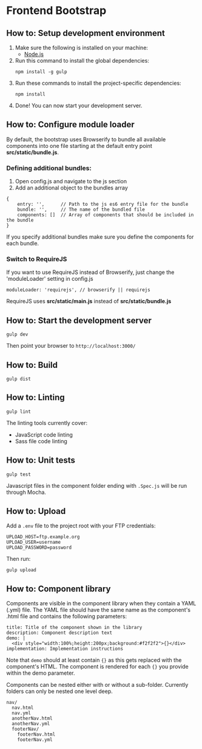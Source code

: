 # Frontend Bootstrap

## How to: Setup development environment
1. Make sure the following is installed on your machine:
    - [Node.js](http://nodejs.org/)
2. Run this command to install the global dependencies:
    ```
    npm install -g gulp
    ```
3. Run these commands to install the project-specific dependencies:
    ```
    npm install
    ```
4. Done! You can now start your development server.

## How to: Configure module loader
By default, the bootstrap uses Browserify to bundle all available components into one file starting at the default entry point **src/static/bundle.js**.

### Defining additional bundles:
1. Open config.js and navigate to the js section
2. Add an additional object to the bundles array
```
{
    entry: '',      // Path to the js es6 entry file for the bundle
    bundle: '',     // The name of the bundled file
    components: []  // Array of components that should be included in the bundle
}
```
If you specify additional bundles make sure you define the components for each bundle.

### Switch to RequireJS
If you want to use RequireJS instead of Browserify, just change the 'moduleLoader' setting in config.js
```
moduleLoader: 'requirejs', // browserify || requirejs
```
RequireJS uses **src/static/main.js** instead of **src/static/bundle.js**

## How to: Start the development server
```
gulp dev
```
Then point your browser to `http://localhost:3000/`

## How to: Build
```
gulp dist
```

## How to: Linting
```
gulp lint
```
The linting tools currently cover:
- JavaScript code linting
- Sass file code linting


## How to: Unit tests
```
gulp test
```
Javascript files in the component folder ending with `.Spec.js` will be run through Mocha.

## How to: Upload
Add a `.env` file to the project root with your FTP credentials:
```
UPLOAD_HOST=ftp.example.org
UPLOAD_USER=username
UPLOAD_PASSWORD=password
```
Then run:
```
gulp upload
```

## How to: Component library
Components are visible in the component library when they contain a YAML (.yml) file.
The YAML file should have the same name as the component's .html file and contains the following parameters:
```
title: Title of the component shown in the library
description: Component description text
demo: |
  <div style="width:100%;height:200px;background:#f2f2f2">{}</div>
implementation: Implementation instructions
```
Note that `demo` should at least contain `{}` as this gets replaced with the component's HTML.
The component is rendered for each `{}` you provide within the demo parameter.

Components can be nested either with or without a sub-folder. Currently folders can only be nested one level deep.
```
nav/
  nav.html
  nav.yml
  anotherNav.html
  anotherNav.yml
  footerNav/
    footerNav.html
    footerNav.yml
```
